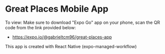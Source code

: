 # Great Places Mobile App 

To view:
Make sure to download "Expo Go" app on your phone, scan the QR code from the link provided below:
- https://expo.io/@gabrieltcm96/great-places-app

This app is created with React Native (expo-managed-workflow)
